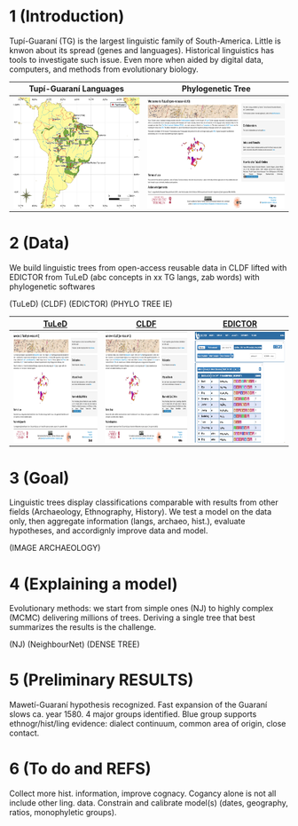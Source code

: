 # 1 (Introduction)

Tupí-Guaraní (TG) is the largest linguistic family of South-America. Little is knwon about its spread (genes and languages). Historical linguistics has tools to investigate such issue. Even more when aided by digital data, computers, and methods from evolutionary biology.



Tupí-Guaraní Languages |  Phylogenetic Tree
:-------------------------:|:-------------------------:
<img src="TG_map.png" width="260" height="200"> | <img src="tuled.png" width="280" height="200">


# 2 (Data)

We build linguistic trees from open-access reusable data in CLDF lifted with EDICTOR from TuLeD (abc concepts in xx TG langs, zab words) with phylogenetic softwares

(TuLeD) (CLDF) (EDICTOR) (PHYLO TREE IE)

[TuLeD](https://tuled.org) |  [CLDF]() | [EDICTOR](https://digling.org/edictor/) |
:-------------------------:|:-------------------------:|:-------------------------:
<img src="tuled.png" width="280" height="200"> | <img src="tuled.png" width="280" height="200"> | <img src="edictor.png" width="280" height="200">


# 3 (Goal)

Linguistic trees display classifications comparable with results from other fields (Archaeology, Ethnography, History). We test a model on the data only, then aggregate information (langs, archaeo, hist.), evaluate hypotheses, and accordignly improve data and model. 

(IMAGE ARCHAEOLOGY) 


# 4 (Explaining a model)

Evolutionary methods: we start from simple ones (NJ) to highly complex (MCMC) delivering millions of trees. Deriving a single tree that best summarizes the results is the challenge.


(NJ) (NeighbourNet) (DENSE TREE)


# 5 (Preliminary RESULTS)

Mawetí-Guaraní hypothesis recognized. Fast expansion of the Guaraní slows ca. year 1580. 4 major groups identified. Blue group supports ethnogr/hist/ling evidence: dialect continuum, common area of origin, close contact. 

# 6 (To do and REFS)


Collect more hist. information, improve cognacy. Cogancy alone is not all include other ling. data. Constrain and calibrate model(s) (dates, geography, ratios, monophyletic groups). 
